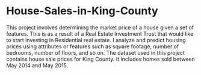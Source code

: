 # House-Sales-in-King-County
This project involves determining the market price of a house given a set of features.  This is as a result of a Real Estate Investment Trust that would like to start investing in Residential real estate.  I analyze and predict housing prices using attributes or features such as square footage, number of bedrooms, number of floors, and so on.  The dataset used in this project contains house sale prices for King County.  It includes homes sold between May 2014 and May 2015.
